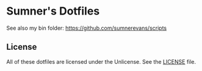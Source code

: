 # Sumner's Dotfiles
See also my bin folder: https://github.com/sumnerevans/scripts

## License
All of these dotfiles are licensed under the Unlicense. See the [LICENSE](./LICENSE) file.

